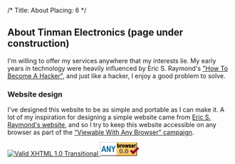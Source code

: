 /*
Title: About
Placing: 6
*/

## About Tinman Electronics (page under construction)

I'm willing to offer my services anywhere that my interests lie. My early years in technology were heavily influenced by Eric S. Raymond's ["How To Become A Hacker"](http://www.catb.org/esr/faqs/hacker-howto.html), and just like a hacker, I enjoy a good problem to solve.

### Website design

I've designed this website to be as simple and portable as I can make it. A lot of my inspiration for designing a simple website came from [Eric S. Raymond's website](http://www.catb.org/esr/site-design.html), and so I try to keep this website accessible on any browser as part of the ["Viewable With Any Browser" campaign](http://www.anybrowser.org/campaign/).

<a href="http://validator.w3.org/check?uri=referer">
  <img src="http://www.w3.org/Icons/valid-xhtml10" alt="Valid XHTML 1.0 Transitional" width="88" height="31" />
</a>
<a href="http://www.anybrowser.org/campaign/">
  <img src="/themes/tinman/images/w3c-ab.png" alt="Viewable With Any Browser" width="88" height="31" />
</a>

